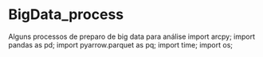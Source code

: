 # BigData_process
Alguns processos de preparo de big data para análise
import arcpy; 
import pandas as pd; 
import pyarrow.parquet as pq; 
import time; 
import os;
